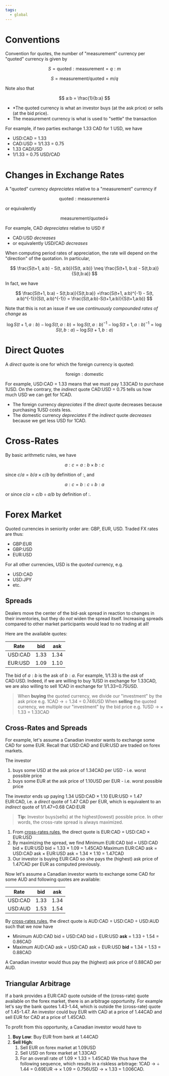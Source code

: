```yaml
---
tags:
  - global
---
```

# Conventions
Convention for quotes, the number of "measurement" currency per "quoted" currency is given by

$$
S = \text{quoted} : \text{measurement} = q:m
$$

$$
S = \text{measurement}/\text{quoted} = m/q
$$

Note also that

$$
a:b = \frac{1}{b:a}
$$

* *The quoted currency is what an investor buys (at the ask price) or sells (at the bid price).
* The measurement currency is what is used to "settle" the transaction

For example, if two parties exchange 1.33 CAD  for 1 USD, we have
* USD:CAD = 1.33 
* CAD:USD = 1/1.33 = 0.75
* 1.33 CAD/USD
* 1/1.33 = 0.75 USD/CAD

# Changes in Exchange Rates
A "quoted" currency *depreciates* relative to a "measurement" currency if 

$$
\text{quoted} : \text{measurement} \downarrow
$$

or equivalently

$$
\text{measurement}/\text{quoted} \downarrow
$$

For example, CAD *depreciates* relative to USD if 
* CAD:USD *decreases*
* or equivalently USD/CAD *decreases*

When computing period rates of appreciation, the rate will depend on the "direction" of the quotation. In particular,

$$
\frac{S(t+1, a:b) - S(t, a:b)}{S(t, a:b)} \neq \frac{S(t+1, b:a) - S(t,b:a)}{S(t,b:a)}
$$

In fact, we have

$$
\frac{S(t+1, b:a) - S(t,b:a)}{S(t,b:a)} =\frac{S(t+1, a:b)^{-1} - S(t, a:b)^{-1}}{S(t, a:b)^{-1}} = \frac{S(t,a:b)-S(t+1,a:b)}{S(t+1,a:b)}
$$

Note that this is not an issue if we use *continuously compounded rates of change* as 

$$
\log S(t+1, a:b) - \log S(t, a:b) = \log S(t, a:b)^{-1} - \log S(t+1,a:b)^{-1} = \log S(t,b:a) - \log S(t+1,b:a)
$$

# Direct Quotes
A *direct* quote is one for which the foreign currency is quoted:

$$
\text{foreign} : \text{domestic}
$$

For example, USD:CAD = 1.33 means that we must pay 1.33CAD to purchase 1USD.
On the contrary, the *indirect* quote CAD:USD = 0.75 tells us how much USD we can get for 1CAD.

* The foreign currency *depreciates* if the *direct* quote decreases because purchasing 1USD costs less.
 * The domestic currency *depreciates* if the *indirect* quote *decreases* because we get less USD for 1CAD.

# Cross-Rates

By basic arithmetic rules, we have

$$
a:c = a:b \times b:c
$$

since $c/a = b/a \times c/b$ by definition of $:$, and

$$
a: c = {b:c} \div {b:a}
$$

or since $c/a = {c/b} \div {a/b}$ by definition of $:$.

# Forex Market

Quoted currencies in seniority order are: GBP, EUR, USD. Traded FX rates are thus:
* GBP:EUR
* GBP:USD
* EUR:USD

For all other currencies,  USD is the *quoted* currency, e.g.
* USD:CAD
* USD:JPY
* etc.

## Spreads

Dealers move the center of the bid-ask spread in reaction to changes in their inventories, but they do *not* widen the spread itself. Increasing spreads compared to other market participants would lead to no trading at all!

Here are the available quotes:

| Rate | bid | ask |
|------|-----|-----|
| USD:CAD | 1.33 | 1.34 |
| EUR:USD | 1.09 | 1.10 |

The bid of $a:b$ is the ask of $b:a$. For example, 1/1.33 is the *ask* of CAD:USD. Indeed, if we are willing to buy 1USD in exchange for 1.33CAD, we are also willing to sell 1CAD in exchange for 1/1.33=0.75USD.

> When **buying** the quoted currency, we divide our "investment" by the ask price e.g. 1CAD $\rightarrow$ $\div$ 1.34 = 0.746USD
> When **selling** the quoted currency, we multiple our "investment" by the bid price e.g. 1USD $\rightarrow$ $\times$ 1.33 = 1.33CAD

##  Cross-Rates and Spreads

For example, let's assume a Canadian investor wants to exchange some CAD for some EUR. Recall that USD:CAD and EUR:USD are traded on forex markets. 

The investor
1. buys some USD at the ask price of 1.34CAD per USD - i.e. worst possible price
2. buys some EUR at the ask price of 1.10USD per EUR - i.e. worst possible price

The investor ends up paying 1.34 USD:CAD $\times$ 1.10 EUR:USD = 1.47 EUR:CAD, i.e. a *direct* quote of 1.47 CAD per EUR, which is equivalent to an *indirect* quote of 1/1.47=0.68 CAD:EUR

> **Tip:** Investor buys(sells) at the highest(lowest) possible price. In other words, the cross-rate spread is always maximized.

1. From [cross-rates rules](#cross-rates), the direct quote is EUR:CAD = USD:CAD $\times$ EUR:USD
2. By maximizing the spread, we find
 	Minimum EUR:CAD bid = USD:CAD bid $\times$ EUR:USD bid = 1.33 $\times$ 1.09 = 1.45CAD
 	Maximum EUR:CAD ask = USD:CAD ask $\times$ EUR:USD ask = 1.34 $\times$ 1.10 = 1.47CAD
3. Our investor is buying EUR:CAD so she pays the (highest) ask price of 1.47CAD per EUR as computed previously.

Now let's assume a Canadian investor wants to exchange some CAD for some AUD and following quotes are available:

| Rate | bid | ask |
|------|-----|-----|
| USD:CAD | 1.33 | 1.34 |
| USD:AUD | 1.53 | 1.54 |

By [cross-rates rules](#cross-rates), the direct quote is AUD:CAD = USD:CAD $\div$ USD:AUD such that we now have

* Minimum AUD:CAD bid = USD:CAD bid $\div$ EUR:USD **ask** = 1.33 $\div$ 1.54 = 0.86CAD
* Maximum AUD:CAD ask = USD:CAD ask $\div$ EUR:USD **bid** = 1.34 $\div$ 1.53 = 0.88CAD

A Canadian investor would thus pay the (highest) ask price of 0.88CAD per AUD.

## Triangular Arbitrage

If a bank provides a EUR:CAD quote outside of the (cross-rate) quote available on the forex market, there is an arbitrage opportunity.
For example let's say the bank quotes 1.43-1.44, which is outside the (cross-rate) quote of 1.45-1.47. An investor could buy EUR with CAD at a price of 1.44CAD and sell EUR for CAD at a price of 1.45CAD. 

To profit from this opportunity, a Canadian investor would have to 
1. **Buy Low**: Buy EUR from bank at 1.44CAD
2. **Sell High**:
	1. Sell EUR on forex market at 1.09USD
	2. Sell USD on forex market at 1.33CAD
	3. For an overall rate of 1.09 $\times$ 1.33 = 1.45CAD
We thus have the following sequence, which results in a riskless arbitrage:
1CAD $\rightarrow$ $\div$ 1.44 = 0.69EUR $\rightarrow$ $\times$ 1.09 = 0.756USD $\rightarrow$ $\times$ 1.33 = 1.006CAD.
